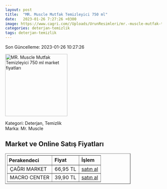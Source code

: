 ```yaml
---
layout: post
title:  "MR. Muscle Mutfak Temizleyici 750 ml"
date:   2023-01-26 7:27:26 +0300
image: https://www.cagri.com//Uploads/UrunResimleri/mr.-muscle-mutfak-temizleyici-750-ml-59e602.jpg
categories: deterjan-temizlik
tags: deterjan-temizlik
---
```


Son Güncelleme: 2023-01-26 10:27:26

<img src="https://www.cagri.com//Uploads/UrunResimleri/mr.-muscle-mutfak-temizleyici-750-ml-59e602.jpg" width="200" alt="MR. Muscle Mutfak Temizleyici 750 ml market fiyatları" />

Kategori: Deterjan, Temizlik
<br />
Marka: Mr. Muscle

<h2>Market ve Online Satış Fiyatları</h2>

<table border="1" style="padding: 5px;width:80%;">
  <tr>
    <td style="padding: 5px;"><strong>Perakendeci</strong></td>
    <td><strong>Fiyat</strong></td>
    <td><strong>İşlem</strong></td>
  </tr>
  <tr>
              <td title="Çağrı Market">ÇAĞRI MARKET</td>
              <td>66,95 TL</td>
              <td><a title="Çağrı Market" target="_blank" href="https://www.cagri.com/mr-muscle-mutfak-temizleyici-750-ml">satın al</a></td>
            </tr><tr>
              <td title="Macro Center">MACRO CENTER</td>
              <td>39,90 TL</td>
              <td><a title="Macro Center" target="_blank" href="https://www.macrocenter.com.tr/mr-muscle-mutfak-temizleyici-portakal-kokulu-750-ml-p-1d4f395">satın al</a></td>
            </tr>
</table>
